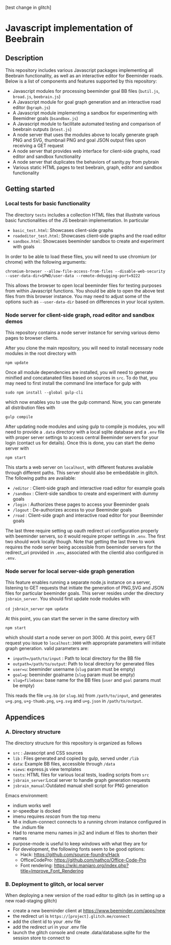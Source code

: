 [test change in glitch]

# Javascript implementation of Beebrain

## Description

This repository includes various Javascript packages implementing all
Beebrain functionality, as well as an interactive editor for Beeminder
roads. Below is a list of components and features supported by this
repository:

* Javascript modules for processing beeminder goal BB files (`butil.js`, `broad.js`, `beebrain.js`)
* A Javascript module for goal graph generation and an interactive road editor (`bgraph.js`)
* A Javascript module implementing a sandbox for experimenting with Beemidner goals (`bsandbox.js`)
* A Javascript module to facilitate automated testing and comparison of beebrain outputs (`btest.js`)
* A node server that uses the modules above to locally generate graph PNG and SVG, thumbnail PNG and goal JSON output files upon receiving a GET request
* A node server that provides web interface for client-side graphs, road editor and sandbox functionality
* A node server that duplicates the behaviors of sanity.py from pybrain
* Various static HTML pages to test beebrain, graph, editor and sandbox functionality

## Getting started

### Local tests for basic functionality

The directory `tests` includes a collection HTML files that illustrate
various basic functionalities of the JS beebrain implementation. In
particular

* `basic_test.html`: Showcases client-side graphs
* `roadeditor_test.html`: Showcases client-side graphs and the road editor
* `sandbox.html`: Showcases beeminder sandbox to create and experiment with goals

In order to be able to load these files, you will need to use chromium
(or chrome) with the following arguments:

`chromium-browser --allow-file-access-from-files --disable-web-security --user-data-dir=$PWD/user-data --remote-debugging-port=9222`

This allows the browser to open local beeminder files for testing
purposes from within Javascript functions. You should be able to open
the above test files from this browser instance. You may need to
adjust some of the options such as `--user-data-dir` based on
differences in your local system.

### Node server for client-side graph, road editor and sandbox demos

This repository contains a node server instance for serving
various demo pages to browser clients. 

After you clone the main repository, you will need to install
necessary node modules in the root directory with

`npm update`

Once all module dependencies are installed, you will need to generate
minified and concatanated files based on sources in `src`. To do that,
you may need to first install the command line interface for gulp with

`sudo npm install --global gulp-cli`

which now enables you to use the gulp command. Now, you can generate
all distribution files with

`gulp compile`

After updating node modules and using gulp to compile js modules, you
will need to provide a `.data` directory with a local sqlite database
and a `.env` file with proper server settings to access central
Beeminder servers for your login (contact us for details). Once this
is done, you can start the demo server with

`npm start`

This starts a web server on `localhost`, with different features
available through different paths. This server should also be
embeddable in glitch. The following paths are available:

  * `/editor`  : Client-side graph and interactive road editor for example goals
  * `/sandbox` : Client-side sandbox to create and experiment with dummy goals
  * `/login`   : Authorizes these pages to access your Beeminder goals
  * `/logout`  : De-authorizes access to your Beeminder goals
  * `/road`    : Client-side graph and interactive road editor for your Beeminder goals

The last three require setting up oauth redirect uri configuration
properly with beeminder servers, so it would require proper settings
in `.env`. The first two should work locally though. Note that getting
the last three to work requires the node server being accessible from
beeminder servers for the redirect_uri provided in `.env`, associated
with the clientid also configured in `.env`.

### Node server for local server-side graph generation

This feature enables running a separate node.js instance on a server,
listening to GET requests that initiate the generation of PNG,SVG and
JSON files for particular beeminder goals. This server resides under
the directory `jsbrain_server`. You should first update node modules with

`cd jsbrain_server`
`npm update`

At this point, you can start the server in the same directory with 

`npm start`

which should start a node server on port 3000. At this point, every
GET request you issue to `localhost:3000` with appropriate parameters
will initiate graph generation. valid parameters are:

  * `inpath=/path/to/input` : Path to local directory for the BB file
  * `outpath=/path/to/output`: Path to local directory for generated files
  * `user=u`: beeminder username (`slug` param must be empty)
  * `goal=g`: beeminder goalname (`slug` param must be empty)
  * `slug=filebase`: base name for the BB files (`user` and `goal` params must be empty)
  
This reads the file `u+g.bb` (or `slug.bb`) from `/path/to/input`, and
generates `u+g.png`, `u+g-thumb.png`, `u+g.svg` and `u+g.json` in
`/path/to/output`. 

## Appendices

### A. Directory structure 

The directory structure for this repository is organized as follows

  * `src` : Javascript and CSS sources
  * `lib` : Files generated and copied by gulp, served under `/lib`
  * `data`: Example BB files, accessible through `/data`
  * `views`: express.js view templates
  * `tests`: HTML files for various local tests, loading scripts from `src`
  * `jsbrain_server`:Local server to handle graph generation requests
  * `jsbrain_manual`:Outdated manual shell script for PNG generation
  
Emacs environment:
  * indium works well
  * sr-speedbar is docked
  * imenu requires *rescan* from the top menu
  * M-x indium-connect connects to a running chrom instance configured in the .indium file
  * Had to rename menu names in js2 and indium el files to shorten their names
  * purpose-mode is useful to keep windows with what they are for
  * For development, the following fonts seem to be good options:
    * Hack: https://github.com/source-foundry/Hack
    * OfficeCodePro: https://github.com/nathco/Office-Code-Pro
    * Font rendering: https://wiki.manjaro.org/index.php?title=Improve_Font_Rendering

### B. Deployment to glitch, or local server

When deploying a new version of the road editor to glitch (as in setting up a 
new road-staging glitch)

- create a new beeminder client at https://www.beeminder.com/apps/new
- the redirect uri is `https://[project].glitch.me/connect`
- add the client id to your .env file
- add the redirect uri in your .env file
- launch the glitch console and create .data/database.sqlite for the session store to connect to
